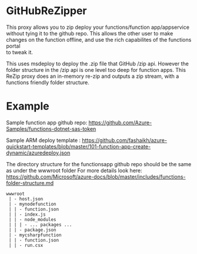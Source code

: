 # GitHubReZipper
This proxy  allows you to zip deploy your functions/function app/appservice without tying it to the github repo. 
This allows the other user to make changes on the function offline, and use the rich capabilites of the functions portal  
to tweak it.

This uses msdeploy to deploy the .zip file that GitHub /zip api. However the folder structure in the /zip api is one level too deep for function apps. This ReZip proxy does an in-memory re-zip  and outputs a zip stream, with a functions friendly folder structure. 


# Example
Sample function app github repo:
https://github.com/Azure-Samples/functions-dotnet-sas-token

Sample ARM deploy template : 
https://github.com/fashaikh/azure-quickstart-templates/blob/master/101-function-app-create-dynamic/azuredeploy.json


The directory structure for the functionsapp github repo should be the same as under the wwwroot folder 
For more details look here: https://github.com/Microsoft/azure-docs/blob/master/includes/functions-folder-structure.md


```
wwwroot
 | - host.json
 | - mynodefunction
 | | - function.json
 | | - index.js
 | | - node_modules
 | | | - ... packages ...
 | | - package.json
 | - mycsharpfunction
 | | - function.json
 | | - run.csx
```
